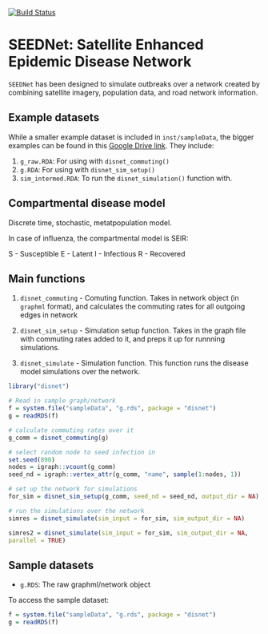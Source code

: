 

[![Build Status](https://travis-ci.com/nistara/SEEDNet.svg?token=NzZHVjGpzy5BDLtSKxLg&branch=master)](https://travis-ci.com/github/nistara/SEEDNet)

# SEEDNet: Satellite Enhanced Epidemic Disease Network

`SEEDNet` has been designed to simulate outbreaks over a network created
by combining satellite imagery, population data, and road network information.

## Example datasets
While a smaller example dataset is included in `inst/sampleData`, the bigger examples can be found in this [Google Drive link](https://drive.google.com/open?id=1Mr6PKOlWHHRE_rl9d4-ZgtIO822DpwdM). They include:
1. `g_raw.RDA`: For using with `disnet_commuting()`
2. `g.RDA`: For using with `disnet_sim_setup()`
3. `sim_intermed.RDA`: To run the `disnet_simulation()` function with. 

## Compartmental disease model
Discrete time, stochastic, metatpopulation model. 

In case of influenza, the compartmental model is SEIR:

S - Susceptible
E - Latent
I - Infectious
R - Recovered

## Main functions
1. `disnet_commuting` - Comuting function. Takes in network object (in `graphml` format), and calculates the commuting rates for all outgoing edges in network
   
2. `disnet_sim_setup` - Simulation setup function. Takes in the graph file with commuting rates added to it, and preps it up for runnning simulations. 

3. `disnet_simulate` - Simulation function. This function runs the disease model simulations over the network. 


```r
library("disnet")

# Read in sample graph/network
f = system.file("sampleData", "g.rds", package = "disnet")
g = readRDS(f)

# calculate commuting rates over it
g_comm = disnet_commuting(g)

# select random node to seed infection in
set.seed(890)
nodes = igraph::vcount(g_comm)
seed_nd = igraph::vertex_attr(g_comm, "name", sample(1:nodes, 1))

# set up the network for simulations
for_sim = disnet_sim_setup(g_comm, seed_nd = seed_nd, output_dir = NA)

# run the simulations over the network
simres = disnet_simulate(sim_input = for_sim, sim_output_dir = NA)

simres2 = disnet_simulate(sim_input = for_sim, sim_output_dir = NA,
parallel = TRUE)
```

## Sample datasets
- `g.RDS`: The raw graphml/network object

To access the sample dataset:

```r
f = system.file("sampleData", "g.rds", package = "disnet")
g = readRDS(f)
```


